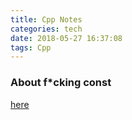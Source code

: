 ```yaml
---
title: Cpp Notes
categories: tech
date: 2018-05-27 16:37:08
tags: Cpp
---
```

### About f\*cking const
[here](http://www.cnblogs.com/jiabei521/p/3335676.html)

